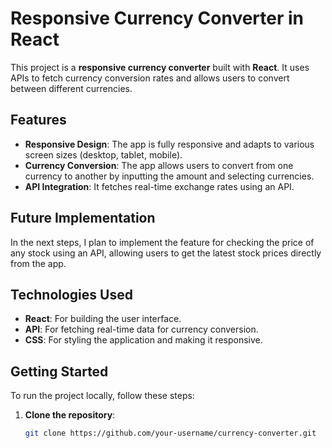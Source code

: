 # Responsive Currency Converter in React

This project is a **responsive currency converter** built with **React**. It uses APIs to fetch currency conversion rates and allows users to convert between different currencies.

## Features

- **Responsive Design**: The app is fully responsive and adapts to various screen sizes (desktop, tablet, mobile).
- **Currency Conversion**: The app allows users to convert from one currency to another by inputting the amount and selecting currencies.
- **API Integration**: It fetches real-time exchange rates using an API.

## Future Implementation

In the next steps, I plan to implement the feature for checking the price of any stock using an API, allowing users to get the latest stock prices directly from the app.

## Technologies Used

- **React**: For building the user interface.
- **API**: For fetching real-time data for currency conversion.
- **CSS**: For styling the application and making it responsive.

## Getting Started

To run the project locally, follow these steps:

1. **Clone the repository**:
   ```bash
   git clone https://github.com/your-username/currency-converter.git
